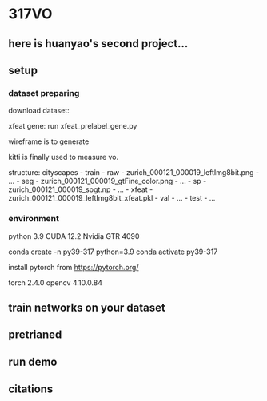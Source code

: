 # 317VO

## here is huanyao's second project...

## setup

### dataset preparing

download dataset:

xfeat gene: run xfeat_prelabel_gene.py

wireframe is to generate 

kitti is finally used to measure vo. 



structure:
cityscapes
    - train
        - raw
            - zurich_000121_000019_leftImg8bit.png
            - ...
        - seg
            - zurich_000121_000019_gtFine_color.png
            - ...
        - sp
            - zurich_000121_000019_spgt.np
            - ...
        - xfeat
            - zurich_000121_000019_leftImg8bit_xfeat.pkl
    - val
        - ...
    - test
        - ...

### environment
python 3.9 CUDA 12.2 Nvidia GTR 4090

conda create -n py39-317 python=3.9
conda activate py39-317

install pytorch from https://pytorch.org/

torch 2.4.0
opencv 4.10.0.84

## train networks on your dataset

## pretrianed

## run demo

## citations
